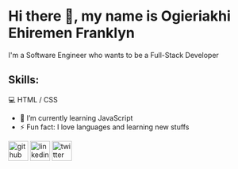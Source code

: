 # Hi there 👋, my name is Ogieriakhi Ehiremen Franklyn

I'm a Software Engineer who wants to be a Full-Stack Developer

## Skills: 

💻 HTML / CSS

- 🌱 I’m currently learning JavaScript 
- ⚡ Fun fact: I love languages and learning new stuffs 


[<img src='https://cdn.jsdelivr.net/npm/simple-icons@3.0.1/icons/github.svg' alt='github' height='40'>](https://github.com/Ehiremen26)  [<img src='https://cdn.jsdelivr.net/npm/simple-icons@3.0.1/icons/linkedin.svg' alt='linkedin' height='40'>](https://www.linkedin.com/in/linkedin.com/in/franklyn-ogieriakhi-7b1a83229//)  [<img src='https://cdn.jsdelivr.net/npm/simple-icons@3.0.1/icons/twitter.svg' alt='twitter' height='40'>](https://twitter.com/@Lynn_Gun)  

